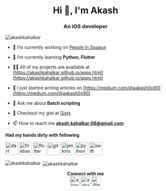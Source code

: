<h1 align="center">Hi 👋, I'm Akash</h1>

<h3 align="center">An iOS developer</h3>

<p align="left"> <img src="https://komarev.com/ghpvc/?username=akashkahalkar" alt="akashkahalkar" /> </p>

- 🔭 I’m currently working on [People In Spaace](https://github.com/akashkahalkar/PeopleInSpace)

- 🌱 I’m currently learning **Python, Flutter**

- 👨‍💻 All of my projects are available at [https://akashkahalkar.github.io/apps.html](https://akashkahalkar.github.io/apps.html)

- 📝 I just started writing articles on [https://medium.com/@aakash0x90](https://medium.com/@aakash0x90)

- 💬 Ask me about **Batch scripting**

- 📜 Checkout my gist at [Gists](https://gist.github.com/akashkahalkar)

- 📫 How to reach me **akash.kahalkar.08@gmail.com**

**Had my hands dirty with following**

<p align="left">
  <img src="https://www.vectorlogo.zone/logos/dartlang/dartlang-icon.svg" alt="dart" width="40" height="40"/>
  <img src="https://www.vectorlogo.zone/logos/firebase/firebase-icon.svg" alt="firebase" width="40" height="40"/> 
  <img src="https://www.vectorlogo.zone/logos/flutterio/flutterio-icon.svg" alt="flutter" width="40" height="40"/>
  <img src="https://www.vectorlogo.zone/logos/git-scm/git-scm-icon.svg" alt="git" width="40" height="40"/> 
  <img src="https://www.vectorlogo.zone/logos/jenkins/jenkins-icon.svg" alt="jenkins" width="40" height="40"/> 
  <img src="https://devicons.github.io/devicon/devicon.git/icons/python/python-original.svg" alt="python" width="40" height="40"/> 
  <img src="https://devicons.github.io/devicon/devicon.git/icons/swift/swift-original-wordmark.svg" alt="swift" width="40" height="40"/>
</p>

<p>
  <img align="left" src="https://github-readme-stats.vercel.app/api/top-langs/?username=akashkahalkar&layout=compact&hide=html" alt="akashkahalkar" />
</p>

<p>
  &nbsp;<img align="center" src="https://github-readme-stats.vercel.app/api?username=akashkahalkar&show_icons=true" alt="akashkahalkar" />
</p>

<p align="center">
  <b>Connect with me</b>
  <br>
<a href="https://linkedin.com/in/akash-kahalkar" target="blank">
  <img align="center" src="https://cdn.jsdelivr.net/npm/simple-icons@3.0.1/icons/linkedin.svg" alt="akash-kahalkar" height="30" width="30" />
</a>
<a href="https://instagram.com/aakash_kahalkar" target="blank">
  <img align="center" src="https://cdn.jsdelivr.net/npm/simple-icons@3.0.1/icons/instagram.svg" alt="aakash_kahalkar" height="30" width="30" />
</a>
<a href="https://medium.com/@aakash0x90" target="blank"><img align="center" src="https://cdn.jsdelivr.net/npm/simple-icons@3.0.1/icons/medium.svg" alt="@aakash0x90" height="30" width="30" />
</a>
</p>
